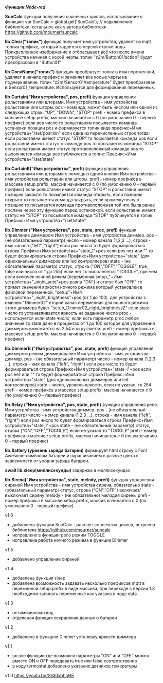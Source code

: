 ***Функции Node-red***

**SunCalc**
функции получения солнечных циклов, использование в функции: var SunCalc = global.get('SunCalc'); // подключение библиотеки, остальное как у автора библиотеки https://github.com/mourner/suncalc

**lib.Clear("топик")**
функция получает имя устройства, удаляет из mqtt топика префикс, который задается в первой строке ноды Прикрепленное изображение и отбрасывает всё что после имени устройства начиная с косой черты.
топик "z2m/Button01/action" будет преобразован в "Button01"

**lib.ConvName("топик")**
функция преобразует топик в имя переменной, удаляет в начале префикс и заменяет все косые черты на подчеркивание.
топик "z2m/Sensor01/temperature" будет преобразован в Sensor01_temperature. Используется для формирования переменных.

**lib.Curtain("Имя устройства", pos, prefi)**
функция управления рольставнями или шторами.
Имя устройства - имя устройства рольставни или шторы.
pos - команда, может быть числом или одной из следующих строк: "UP", "DOWN", "STOP"
prefi - номер префикса в массиве setup.prefix, массив начинается с 0 (по умолчанию 0 - первый префикс)
если pos число то рольставням посылается команда установки позиции pos и формируется топик вида префикс+Имя устройства+"/set/position"
если одна из перечисленных строк тогда:
если рольставни имеют статус "STOP" то посылается команда pos
если рольставни имеют статус = команде pos то посылается команда "STOP"
если рольставни имеют статус противоположный команде pos то выполняется команда pos
публикуется в топик: Префикс+Имя устройства+"/set/state"

**lib.CurtainB("Имя устройства", prefi)**
функция управления рольставнями или шторами с помощью одной кнопки
Имя устройства - имя устройства рольставни или шторы.
prefi - номер префикса в массиве setup.prefix, массив начинается с 0 (по умолчанию 0 - первый префикс)
если рольставни имеют статус "STOP" и рольставни имеют позицию закрыто то посылается команда открыть, если позицию открыто то посылается команда закрыть, если промежуточную позицию то посылается команда противоположная той что была ранее послана через эту функцию перед остановкой.
если рольставни имеют статус не "STOP" то посылается команда "STOP"
публикуется в топик: Префикс+Имя устройства+"/set/state"

**lib.Dimmer ("Имя устройства", pos, state, proc, prefi)**
функция управление диммером
Имя устройства - имя устройства диммер.
pos - (не обязательный параметр) число - номер канала (1,2,3 ...), строка - имя канала ("left", "right")
если pos число то будет формироваться строка Префикс+Имя устройства+"state_l"+pos
если pos нет или "" то будет формироваться строка Префикс+Имя устройства+"state" (для одноканальных диммеров или led контроллеров)
state - (не обязательный параметр) статус, строка ("ON","OFF","TOGGLE", true, false или число от 1 до 255)
если нет то выполняется "TOGGLE", при чем если включен ночной режим (переменная setup_"+Имя устройства+"_night_auto"+pos равна "ON") и статус был "OFF" то примет значения яркости ночного режима который установлен в файловой переменной: "setup"+Имя устройства+"_night_brightness"+pos (от 1 до 100). для устройства c именем "Dimmer02" второй канал переменная для ночного режима этого диммера будет "setup_Dimmer02_night_brightness2"
если state число то устанавливается яркость на заданное число
proc - используется если state число, если есть параметр proc любое значение то state дано в процентах от 1 до 100 которое для управления диммером умножается на 2,54 и округляется
prefi - номер префикса в массиве setup.prefix, массив начинается с 0 (по умолчанию 0 - первый префикс)

**lib.DimmerB ("Имя устройства", pos, state, prefi)**
функция управления диммером режим диммирование
Имя устройства - имя устройства диммер.
pos - (не обязательный параметр) число - номер канала (1,2,3 ...), строка - имя канала ("left", "right")
если pos число то будет формироваться строка Префикс+Имя устройства+"state_l"+pos
если pos нет или "" то будет формироваться строка Префикс+Имя устройства+"state" (для одноканальных диммеров или led контроллеров)
state - число, уровень яркости, если не указан, то 254
prefi - номер префикса в массиве setup.prefix, массив начинается с 0 (по умолчанию 0 - первый префикс)


**lib.Relay ("Имя устройства", pos, state, prefi)**
функция управления реле.
Имя устройства - имя устройства диммер.
pos - (не обязательный параметр) число - номер канала (1,2,3 ...), строка - имя канала ("left", "right")
если pos число то будет формироваться строка Префикс+Имя устройства+"state_l"+pos
state - (не обязательный параметр) статус, строка ("ON","OFF","TOGGLE") если не указан то "TOGGLE"
prefi - номер префикса в массиве setup.prefix, массив начинается с 0 (по умолчанию 0 - первый префикс)


**lib.Battery (уровень заряда батареи)**
формирует html строку с Font Awesome символом батареи и окрашиванием в разные цвета в зависимости от уровня заряда батареи. 

**await lib.sleep(миллисекунды)**
задержка в миллисекундах

**lib.Sirena("Имя устройства", state, melody, prefi)**
функция управления сиреной
Имя устройства - имя устройства сирена, обязательно
state - (обязательный параметр) статус, строка ("ON","OFF") включает/выключает сирену
melody - (не обязательно) мелодия сирены
prefi - номер префикса в массиве setup.prefix, массив начинается с 0 (по умолчанию 0 - первый префикс)



v1.6
- добавлены функции SunCalc - рассчет солнечных циклов, встроена библиотека https://github.com/mourner/suncalc
- исправлено в функции реле режим TOGGLE
- исправлена работа ночного режима в функции Dimmer
  
v1.5
- добавлено управление сиреной
  
v1.4
- добавлена функция sleep
- добавлена возможность задавать несколько префиксов mqtt в переменной setup.prefix в виде массива, при переходе с версии 1.3 необходимо записать переменные как указано в ноде data
  
v1.3
- оптимизирован код
- отдельная функция сохранения данных о батареи

v1.2
- добавлено в функцию Dimmer установку яркости диммера

v1.1
- во все функции где возможно параметры "ON" или "OFF" можно вместо ON и OFF передавать true или false соответственно
- в ноду termostat добавлено указание датчиков темературы
  
v1.0
https://youtu.be/SIi30xbhhH8
